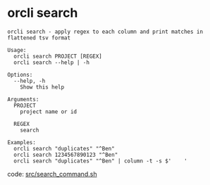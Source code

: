 # orcli search

```
orcli search - apply regex to each column and print matches in flattened tsv format

Usage:
  orcli search PROJECT [REGEX]
  orcli search --help | -h

Options:
  --help, -h
    Show this help

Arguments:
  PROJECT
    project name or id

  REGEX
    search

Examples:
  orcli search "duplicates" "^Ben"
  orcli search 1234567890123 "^Ben"
  orcli search "duplicates" "^Ben" | column -t -s $'	'

```

code: [src/search_command.sh](../src/search_command.sh)
